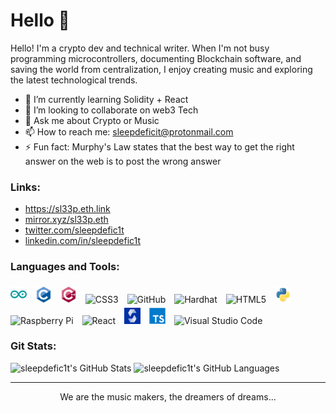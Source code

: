 
# Hello 👋

Hello! I'm a crypto dev and technical writer. When I'm not busy programming microcontrollers, documenting Blockchain software, and saving the world from centralization, I enjoy creating music and exploring the latest technological trends.

- 🌱 I’m currently learning Solidity + React
- 👯 I’m looking to collaborate on web3 Tech
- 💬 Ask me about Crypto or Music
- 📫 How to reach me: <a href="mailto:sleepdeficit@protonmail.com">sleepdeficit@protonmail.com</a>
- ⚡ Fun fact: Murphy's Law states that the best way to get the right answer on the web is to post the wrong answer

### Links:

- <a href="https://sl33p.eth.link" target="_blank" rel="noopener noreferrer">https://sl33p.eth.link</a>
- <a href="https://mirror.xyz/sl33p.eth" target="_blank" rel="noopener noreferrer">mirror.xyz/sl33p.eth</a>
- <a href="https://twitter.com/sleepdefic1t" target="_blank" rel="noopener noreferrer">twitter.com/sleepdefic1t</a>
- <a href="https://www.linkedin.com/in/sleepdefic1t" target="_blank" rel="noopener noreferrer">linkedin.com/in/sleepdefic1t</a>

### Languages and Tools:

<div style="align-content: left;">
    <img alt="Arduino" width="26px" src="https://raw.githubusercontent.com/devicons/devicon/master/icons/arduino/arduino-original.svg" style="padding-right: 10px; margin-top: 5px;" />
    <img alt="C" width="26px" src="https://raw.githubusercontent.com/devicons/devicon/master/icons/c/c-original.svg" style="padding-right: 10px; margin-top: 5px;" />
    <img alt="C++" width="26px" src="https://raw.githubusercontent.com/devicons/devicon/master/icons/cplusplus/cplusplus-original.svg" style="padding-right: 10px; margin-top: 5px;" />
    <img alt="CSS3" width="26px" src="https://cdn.jsdelivr.net/gh/devicons/devicon/icons/css3/css3-original.svg" style="padding-right: 10px; margin-top: 5px;" />
    <img alt="GitHub" width="26px" src="https://user-images.githubusercontent.com/3369400/139447912-e0f43f33-6d9f-45f8-be46-2df5bbc91289.png" style="padding-right: 10px; margin-top: 5px;" />
    <img alt="Hardhat" width="26px" src="https://c.gitcoin.co/grants/32b6fabb70180e949a0490be4d9f1a2d/Hardhat-color-logotype-vertical.svg" style="padding-right: 10px; margin-top: 5px;" />
    <img alt="HTML5" width="26px" src="https://cdn.jsdelivr.net/gh/devicons/devicon/icons/html5/html5-original.svg" style="padding-right: 10px; margin-top: 5px;" />
    <img alt="Python" width="26px" src="https://raw.githubusercontent.com/devicons/devicon/master/icons/python/python-original.svg" style="padding-right: 10px; margin-top: 5px;" />
    <img alt="Raspberry Pi" width="20px" src="https://static.cdnlogo.com/logos/r/98/raspberry-pi.svg" style="padding-right: 10px; margin-top: 5px;" />
    <img alt="React" width="26px" src="https://cdn.jsdelivr.net/gh/devicons/devicon/icons/react/react-original.svg" style="padding-right: 10px; margin-top: 5px;" />
    <img alt="Solidity" width="26px" src="./icons/solidity-original.svg" style="padding-right: 10px; margin-top: 5px;" />
    <img alt="TypeScript" width="26px" src="https://raw.githubusercontent.com/devicons/devicon/master/icons/typescript/typescript-original.svg" style="padding-right: 10px; margin-top: 5px;" />
    <img alt="Visual Studio Code" width="26px" src="https://cdn.jsdelivr.net/gh/devicons/devicon/icons/vscode/vscode-original.svg" style="padding-right: 10px; margin-top: 5px;" />
</div>

### Git Stats:

<img alt="sleepdefic1t's GitHub Stats" src="https://github-readme-stats.vercel.app/api?username=sleepdefic1t&show_icons=true&hide_border=false&title_color=30CFD0&icon_color=FFE400&bg_color=09131B&text_color=ffffff&border_color=0c1a25" />
<img  alt="sleepdefic1t's GitHub Languages" src="https://github-readme-stats.vercel.app/api/top-langs/?username=sleepdefic1t&langs_count=8&hide=perl,perl%206&layout=compact&theme=dark" />

---

<div align="center">
    We are the music makers, the dreamers of dreams...
</div>
